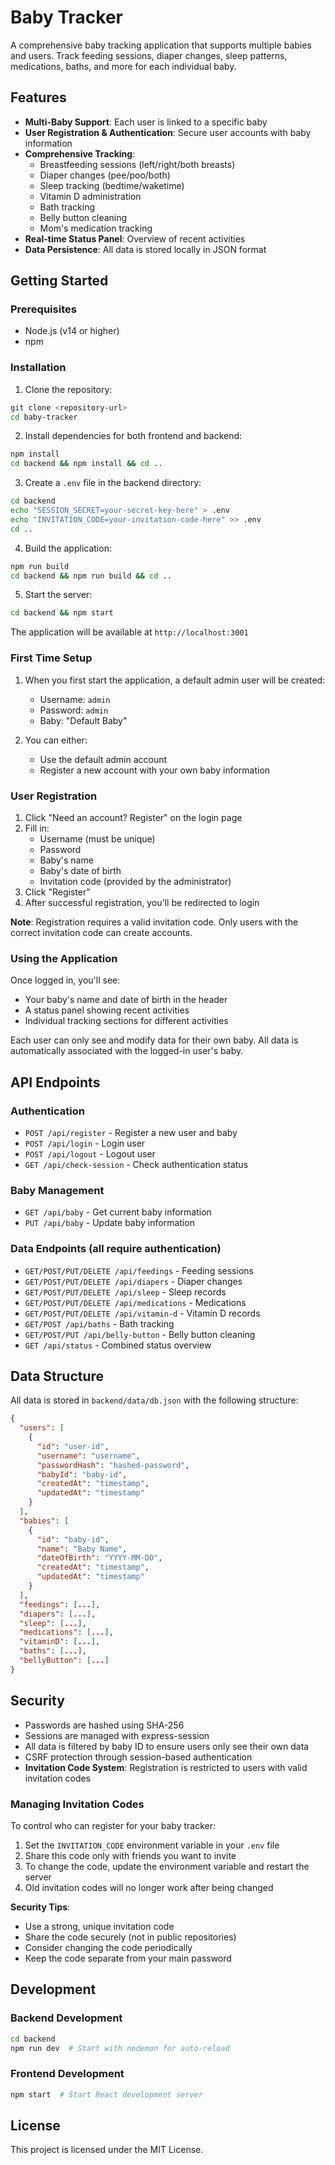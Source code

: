 # Baby Tracker

A comprehensive baby tracking application that supports multiple babies and users. Track feeding sessions, diaper changes, sleep patterns, medications, baths, and more for each individual baby.

## Features

- **Multi-Baby Support**: Each user is linked to a specific baby
- **User Registration & Authentication**: Secure user accounts with baby information
- **Comprehensive Tracking**:
  - Breastfeeding sessions (left/right/both breasts)
  - Diaper changes (pee/poo/both)
  - Sleep tracking (bedtime/waketime)
  - Vitamin D administration
  - Bath tracking
  - Belly button cleaning
  - Mom's medication tracking
- **Real-time Status Panel**: Overview of recent activities
- **Data Persistence**: All data is stored locally in JSON format

## Getting Started

### Prerequisites

- Node.js (v14 or higher)
- npm

### Installation

1. Clone the repository:

```bash
git clone <repository-url>
cd baby-tracker
```

2. Install dependencies for both frontend and backend:

```bash
npm install
cd backend && npm install && cd ..
```

3. Create a `.env` file in the backend directory:

```bash
cd backend
echo "SESSION_SECRET=your-secret-key-here" > .env
echo "INVITATION_CODE=your-invitation-code-here" >> .env
cd ..
```

4. Build the application:

```bash
npm run build
cd backend && npm run build && cd ..
```

5. Start the server:

```bash
cd backend && npm start
```

The application will be available at `http://localhost:3001`

### First Time Setup

1. When you first start the application, a default admin user will be created:

   - Username: `admin`
   - Password: `admin`
   - Baby: "Default Baby"

2. You can either:
   - Use the default admin account
   - Register a new account with your own baby information

### User Registration

1. Click "Need an account? Register" on the login page
2. Fill in:
   - Username (must be unique)
   - Password
   - Baby's name
   - Baby's date of birth
   - Invitation code (provided by the administrator)
3. Click "Register"
4. After successful registration, you'll be redirected to login

**Note**: Registration requires a valid invitation code. Only users with the correct invitation code can create accounts.

### Using the Application

Once logged in, you'll see:

- Your baby's name and date of birth in the header
- A status panel showing recent activities
- Individual tracking sections for different activities

Each user can only see and modify data for their own baby. All data is automatically associated with the logged-in user's baby.

## API Endpoints

### Authentication

- `POST /api/register` - Register a new user and baby
- `POST /api/login` - Login user
- `POST /api/logout` - Logout user
- `GET /api/check-session` - Check authentication status

### Baby Management

- `GET /api/baby` - Get current baby information
- `PUT /api/baby` - Update baby information

### Data Endpoints (all require authentication)

- `GET/POST/PUT/DELETE /api/feedings` - Feeding sessions
- `GET/POST/PUT/DELETE /api/diapers` - Diaper changes
- `GET/POST/PUT/DELETE /api/sleep` - Sleep records
- `GET/POST/PUT/DELETE /api/medications` - Medications
- `GET/POST/PUT/DELETE /api/vitamin-d` - Vitamin D records
- `GET/POST /api/baths` - Bath tracking
- `GET/POST/PUT /api/belly-button` - Belly button cleaning
- `GET /api/status` - Combined status overview

## Data Structure

All data is stored in `backend/data/db.json` with the following structure:

```json
{
  "users": [
    {
      "id": "user-id",
      "username": "username",
      "passwordHash": "hashed-password",
      "babyId": "baby-id",
      "createdAt": "timestamp",
      "updatedAt": "timestamp"
    }
  ],
  "babies": [
    {
      "id": "baby-id",
      "name": "Baby Name",
      "dateOfBirth": "YYYY-MM-DD",
      "createdAt": "timestamp",
      "updatedAt": "timestamp"
    }
  ],
  "feedings": [...],
  "diapers": [...],
  "sleep": [...],
  "medications": [...],
  "vitaminD": [...],
  "baths": [...],
  "bellyButton": [...]
}
```

## Security

- Passwords are hashed using SHA-256
- Sessions are managed with express-session
- All data is filtered by baby ID to ensure users only see their own data
- CSRF protection through session-based authentication
- **Invitation Code System**: Registration is restricted to users with valid invitation codes

### Managing Invitation Codes

To control who can register for your baby tracker:

1. Set the `INVITATION_CODE` environment variable in your `.env` file
2. Share this code only with friends you want to invite
3. To change the code, update the environment variable and restart the server
4. Old invitation codes will no longer work after being changed

**Security Tips**:

- Use a strong, unique invitation code
- Share the code securely (not in public repositories)
- Consider changing the code periodically
- Keep the code separate from your main password

## Development

### Backend Development

```bash
cd backend
npm run dev  # Start with nodemon for auto-reload
```

### Frontend Development

```bash
npm start  # Start React development server
```

## License

This project is licensed under the MIT License.
